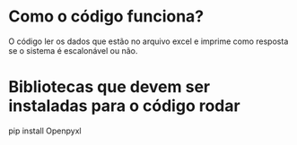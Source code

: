# Como o código funciona?
O código ler os dados que estão no arquivo excel e imprime como resposta se o sistema é escalonável ou não.

# Bibliotecas que devem ser instaladas para o código rodar
pip install Openpyxl